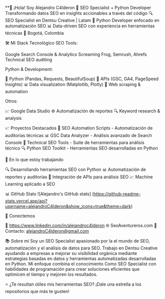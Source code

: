 **👋 ¡Hola! Soy Alejandro C4lderon
🚀 SEO Specialist + Python Developer
Transformando datos SEO en insights accionables a través del código
🔍 SEO Specialist en Dentsu Creative | Latam
🐍 Python Developer enfocado en automatización SEO
📊 Data-driven SEO con experiencia en herramientas técnicas
📍 Bogotá, Colombia

🛠️ Mi Stack Tecnológico
SEO Tools:

Google Search Console & Analytics
Screaming Frog, Semrush, Ahrefs
Technical SEO auditing

Python & Development:

🐍 Python (Pandas, Requests, BeautifulSoup)
🔧 APIs (GSC, GA4, PageSpeed Insights)
📊 Data visualization (Matplotlib, Plotly)
🤖 Web scraping & automation

Otros:

📈 Google Data Studio
⚙️ Automatización de reportes
🔍 Keyword research & analysis


📈 Proyectos Destacados
🔧 SEO Automation Scripts - Automatización de auditorías técnicas
📊 GSC Data Analyzer - Análisis avanzado de Search Console
🤖 Technical SEO Tools - Suite de herramientas para análisis técnico
🔍 Python SEO Toolkit - Herramientas SEO desarrolladas en Python

🎯 En lo que estoy trabajando

🔍 Desarrollando herramientas SEO con Python
📊 Automatización de reportes y auditorías
🤖 Integración de APIs para análisis SEO
📈 Machine Learning aplicado a SEO


📊 GitHub Stats
![Alejandro's GitHub stats]
(https://github-readme-stats.vercel.app/api?username=alejandroC4lderon&show_icons=true&theme=dark)

🤝 Conectemos

💼 https://www.linkedin.com/in/alejandroc4lderon
🌐 SeoAventureros.com
📧 Contacto: alejandroC4lderon@gmail.com


📚 Sobre mí
Soy un SEO Specialist apasionado por la el mundo de SEO, automatización y el análisis de datos para SEO. Trabajo en Dentsu Creative ayudando a empresas a mejorar su visibilidad orgánica mediante estrategias basadas en datos y herramientas automatizadas desarrolladas en Python.
Mi enfoque combina el conocimiento Como SEO Specialist con habilidades de programación para crear soluciones eficientes que optimicen el tiempo y mejoren los resultados.

⭐ ¿Te resultan útiles mis herramientas SEO? ¡Dale una estrella a los repositorios que más te gusten!

